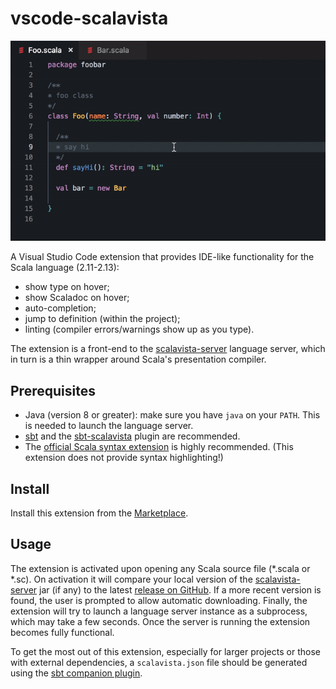 # vscode-scalavista

![](demo2.gif)

A Visual Studio Code extension that provides IDE-like functionality
for the Scala language (2.11-2.13):

* show type on hover;
* show Scaladoc on hover;
* auto-completion;
* jump to definition (within the project);
* linting (compiler errors/warnings show up as you type).

The extension is a front-end to the [scalavista-server](https://github.com/buntec/scalavista-server)
language server, which in turn is a thin wrapper around Scala's presentation compiler.

## Prerequisites

* Java (version 8 or greater): make sure you have `java` on your `PATH`. This is needed to launch the language server.
* [sbt](https://www.scala-sbt.org) and the [sbt-scalavista](https://github.com/buntec/sbt-scalavista) plugin are recommended. 
* The [official Scala syntax extension](https://marketplace.visualstudio.com/items?itemName=scala-lang.scala) is highly recommended. (This extension does not provide syntax highlighting!)

## Install 

Install this extension from the [Marketplace](https://marketplace.visualstudio.com/items?itemName=buntec.vscode-scalavista).

## Usage

The extension is activated upon opening any Scala source
file (*.scala or *.sc). On activation it will compare your local
version of the [scalavista-server](https://github.com/buntec/scalavista-server) jar (if any) to the latest
[release on GitHub](https://github.com/buntec/scalavista-server/releases). 
If a more recent version is found, the user is prompted to allow automatic downloading. Finally, the extension will try to launch a language server 
instance as a subprocess, which may take a few seconds. Once the server is running the extension becomes fully functional.

To get the most out of this extension, especially for larger
projects or those with external dependencies, a `scalavista.json`
file should be generated using the [sbt companion plugin](https://github.com/buntec/sbt-scalavista).